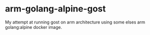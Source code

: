 # arm-golang-alpine-gost

My attempt at running gost on arm architecture using some elses arm golang:alpine docker image.

